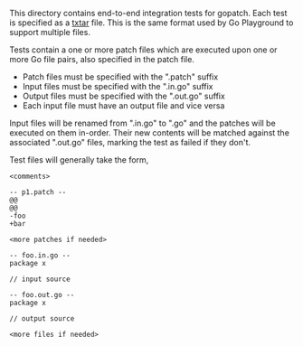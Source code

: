 This directory contains end-to-end integration tests for gopatch. Each test is
specified as a [txtar] file. This is the same format used by Go Playground to
support multiple files.

  [txtar]: https://godoc.org/github.com/rogpeppe/go-internal/txtar

Tests contain a one or more patch files which are executed upon one or more Go
file pairs, also specified in the patch file.

-   Patch files must be specified with the ".patch" suffix
-   Input files must be specified with the ".in.go" suffix
-   Output files must be specified with the ".out.go" suffix
-   Each input file must have an output file and vice versa

Input files will be renamed from ".in.go" to ".go" and the patches will be
executed on them in-order. Their new contents will be matched against the
associated ".out.go" files, marking the test as failed if they don't.

Test files will generally take the form,

    <comments>

    -- p1.patch --
    @@
    @@
    -foo
    +bar

    <more patches if needed>

    -- foo.in.go --
    package x

    // input source

    -- foo.out.go --
    package x

    // output source

    <more files if needed>
